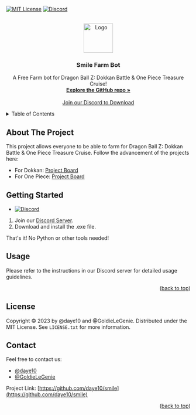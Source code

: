<a name="readme-top"></a>

<!-- PROJECT SHIELDS -->
[![MIT License][license-shield]][license-url]
[![Discord][discord-shield]][discord-url]

<!-- PROJECT LOGO -->
<br />
<div align="center">
  <img src="images/logo.png" alt="Logo" width="80" height="80">
  <h3 align="center">Smile Farm Bot</h3>
  <p align="center">
    A Free Farm bot for Dragon Ball Z: Dokkan Battle & One Piece Treasure Cruise!
    <br />
    <strong><a href="https://github.com/daye10/smile">Explore the GitHub repo »</a></strong>
    <br />
    <br />
    <a href="https://discord.com/invite/q59QbpqH2Z">Join our Discord to Download</a>
  </p>
</div>

<!-- TABLE OF CONTENTS -->
<details>
  <summary>Table of Contents</summary>
  <ol>
    <li><a href="#about-the-project">About The Project</a></li>
    <li><a href="#getting-started">Getting Started</a></li>
    <li><a href="#usage">Usage</a></li>
    <li><a href="#license">License</a></li>
    <li><a href="#contact">Contact</a></li>
  </ol>
</details>

<!-- ABOUT THE PROJECT -->
## About The Project

This project allows everyone to be able to farm for Dragon Ball Z: Dokkan Battle & One Piece Treasure Cruise. Follow the advancement of the projects here:
- For Dokkan: [Project Board](https://github.com/users/daye10/projects/1)
- For One Piece: [Project Board](https://github.com/users/daye10/projects/2)

<!-- GETTING STARTED -->
## Getting Started
* [![Discord][discord-shield]][discord-url]
1. Join our [Discord Server](https://discord.com/invite/q59QbpqH2Z).
2. Download and install the .exe file.

That's it! No Python or other tools needed!

<!-- USAGE -->
## Usage

Please refer to the instructions in our Discord server for detailed usage guidelines.

<p align="right">(<a href="#readme-top">back to top</a>)</p>

<!-- LICENSE -->
## License

Copyright © 2023 by @daye10 and @GoldieLeGenie. Distributed under the MIT License. See `LICENSE.txt` for more information.

<!-- CONTACT -->
## Contact

Feel free to contact us:
- [@daye10](https://github.com/daye10)
- [@GoldieLeGenie](https://github.com/GoldieLeGenie)

Project Link: [https://github.com/daye10/smile](https://github.com/daye10/smile)

<p align="right">(<a href="#readme-top">back to top</a>)</p>

<!-- MARKDOWN LINKS & IMAGES -->
[license-shield]: https://img.shields.io/github/license/daye10/smile.svg?style=for-the-badge
[license-url]: https://github.com/daye10/smile/blob/master/LICENSE.txt
[discord-shield]: https://img.shields.io/badge/Discord-7289DA?style=for-the-badge&logo=discord&logoColor=white
[discord-url]: https://discord.com/invite/q59QbpqH2Z
